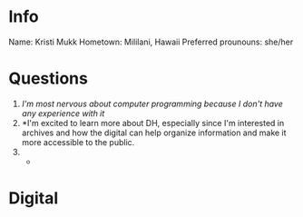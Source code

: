 # Info
Name: Kristi Mukk
Hometown: Mililani, Hawaii
Preferred prounouns: she/her

# Questions
1. *I'm most nervous about computer programming because I don't have any experience with it*
2. *I'm excited to learn more about DH, especially since I'm interested in archives and how the digital can help organize information and make it more accessible to the public. 
3. *

# Digital
